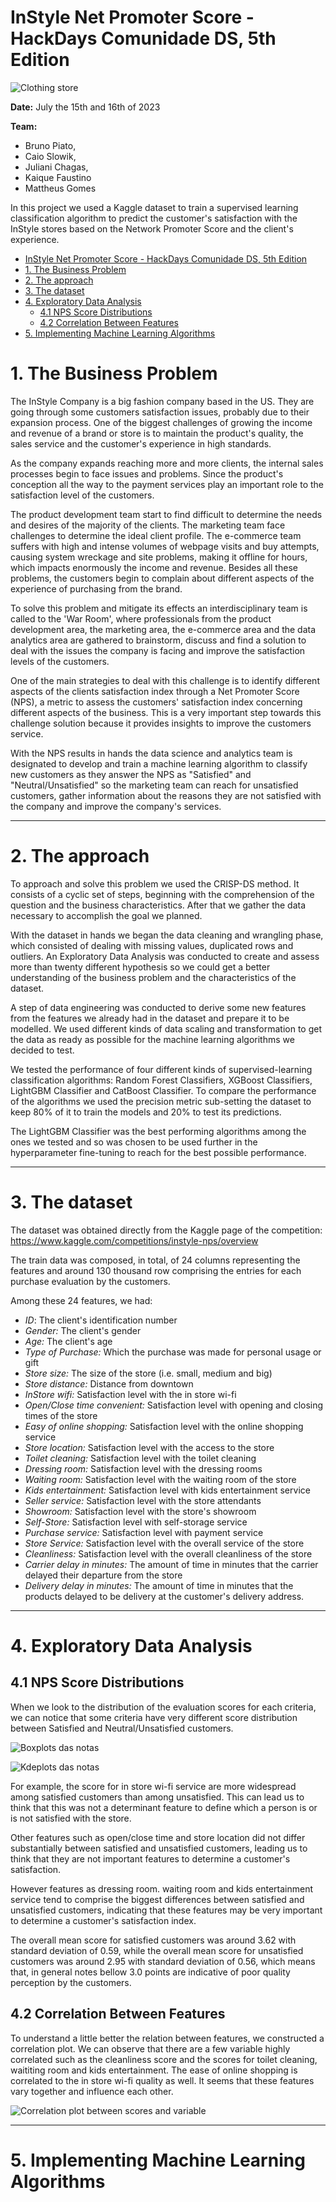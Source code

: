# InStyle Net Promoter Score - HackDays Comunidade DS, 5th Edition

![Clothing store](./img/clothing_store.jpg)

**Date:** July the 15th and 16th of 2023

**Team:** 
- Bruno Piato, 
- Caio Slowik, 
- Juliani Chagas, 
- Kaique Faustino 
- Mattheus Gomes

In this project we used a Kaggle dataset to train a supervised learning classification algorithm to predict the customer's satisfaction with the InStyle stores based on the Network Promoter Score and the client's experience. 

<!-- TOC -->

- [InStyle Net Promoter Score - HackDays Comunidade DS, 5th Edition](#instyle-net-promoter-score---hackdays-comunidade-ds-5th-edition)
- [1. The Business Problem](#1-the-business-problem)
- [2. The approach](#2-the-approach)
- [3. The dataset](#3-the-dataset)
- [4. Exploratory Data Analysis](#4-exploratory-data-analysis)
  - [4.1 NPS Score Distributions](#41-nps-score-distributions)
  - [4.2 Correlation Between Features](#42-correlation-between-features)
- [5. Implementing Machine Learning Algorithms](#5-implementing-machine-learning-algorithms)

<!-- /TOC -->

# 1. The Business Problem
The InStyle Company is a big fashion company based in the US. They are going through some customers satisfaction issues, probably due to their expansion process. One of the biggest challenges of growing the income and revenue of a brand or store is to maintain the product's quality, the sales service and the customer's experience in high standards.

As the company expands reaching more and more clients, the internal sales processes begin to face issues and problems. Since the product's conception all the way to the payment services play an important role to the satisfaction level of the customers.

The product development team start to find difficult to determine the needs and desires of the majority of the clients. The marketing team face challenges to determine the ideal client profile. The e-commerce team suffers with high and intense volumes of webpage visits and buy attempts, causing system wreckage and site problems, making it offline for hours, which impacts enormously the income and revenue. Besides all these problems, the customers begin to complain about different aspects of the experience of purchasing from the brand. 

To solve this problem and mitigate its effects an interdisciplinary team is called to the 'War Room', where professionals from the product development area, the marketing area, the e-commerce area and the data analytics area are gathered to brainstorm, discuss and find a solution to deal with the issues the company is facing and improve the satisfaction levels of the customers.

One of the main strategies to deal with this challenge is to identify different aspects of the clients satisfaction index through a Net Promoter Score (NPS), a metric to assess the customers' satisfaction index concerning different aspects of the business. This is a very important step towards this challenge solution because it provides insights to improve the customers service. 

With the NPS results in hands the data science and analytics team is designated to develop and train a machine learning algorithm to classify new customers as they answer the NPS as "Satisfied" and "Neutral/Unsatisfied" so the marketing team can reach for unsatisfied customers, gather information about the reasons they are not satisfied with the company and improve the company's services. 

---
# 2. The approach

To approach and solve this problem we used the CRISP-DS method. It consists of a cyclic set of steps, beginning with the comprehension of the question and the business characteristics. After that we gather the data necessary to accomplish the goal we planned. 

With the dataset in hands we began the data cleaning and wrangling phase, which consisted of dealing with missing values, duplicated rows and outliers. An Exploratory Data Analysis was conducted to create and assess more than twenty different hypothesis so we could get a better understanding of the business problem and the characteristics of the dataset.

A step of data engineering was conducted to derive some new features from the features we already had in the dataset and prepare it to be modelled. We used different kinds of data scaling and transformation to get the data as ready as possible for the machine learning algorithms we decided to test.

We tested the performance of four different kinds of supervised-learning classification algorithms: Random Forest Classifiers, XGBoost Classifiers, LightGBM Classifier and CatBoost Classifier. To compare the performance of the algorithms we used the precision metric sub-setting the dataset to keep 80% of it to train the models and 20% to test its predictions.

The LightGBM Classifier was the best performing algorithms among the ones we tested and so was chosen to be used further in the hyperparameter fine-tuning to reach for the best possible performance.

---

# 3. The dataset

The dataset was obtained directly from the Kaggle page of the competition: https://www.kaggle.com/competitions/instyle-nps/overview

The train data was composed, in total, of 24 columns representing the features and around 130 thousand row comprising the entries for each purchase evaluation by the customers. 

Among these 24 features, we had:

- *ID*: The client's identification number
- *Gender:* The client's gender
- *Age:* The client's age
- *Type of Purchase:* Which the purchase was made for personal usage or gift
- *Store size:* The size of the store (i.e. small, medium and big)
- *Store distance:* Distance from downtown
- *InStore wifi:* Satisfaction level with the in store wi-fi
- *Open/Close time convenient:* Satisfaction level with opening and closing times of the store
- *Easy of online shopping:* Satisfaction level with the online shopping service
- *Store location:* Satisfaction level with the access to the store
- *Toilet cleaning:* Satisfaction level with the toilet cleaning
- *Dressing room:* Satisfaction level with the dressing rooms
- *Waiting room:* Satisfaction level with the waiting room of the store
- *Kids entertainment:* Satisfaction level with kids entertainment service
- *Seller service:* Satisfaction level with the store attendants
- *Showroom:* Satisfaction level with the store's showroom
- *Self-Store:* Satisfaction level with self-storage service
- *Purchase service:* Satisfaction level with payment service
- *Store Service:* Satisfaction level with the overall service of the store
- *Cleanliness:* Satisfaction level with the overall cleanliness of the store
- *Carrier delay in minutes:* The amount of time in minutes that the carrier delayed their departure from the store
- *Delivery delay in minutes:* The amount of time in minutes that the products delayed to be delivery at the customer's delivery address.

---

# 4. Exploratory Data Analysis

## 4.1 NPS Score Distributions
When we look to the distribution of the evaluation scores for each criteria, we can notice that some criteria have very different score distribution between Satisfied and Neutral/Unsatisfied customers.

![Boxplots das notas](./img/boxplots.png)

![Kdeplots das notas](./img/kdeplots.png)

For example, the score for in store wi-fi service are more widespread among satisfied customers than among unsatisfied. This can lead us to think that this was not a determinant feature to define which a person is or is not satisfied with the store.

Other features such as open/close time and store location did not differ substantially between satisfied and unsatisfied customers, leading us to think that they are not important features to determine a customer's satisfaction.

However features as dressing room. waiting room and kids entertainment service tend to comprise the biggest differences between satisfied and unsatisfied customers, indicating that these features may be very important to determine a customer's satisfaction index. 

The overall mean score for satisfied customers was around 3.62 with standard deviation of 0.59, while the overall mean score for unsatisfied customers was around 2.95 with standard deviation of 0.56, which means that, in general notes bellow 3.0 points are indicative of poor quality perception by the customers.

## 4.2 Correlation Between Features

To understand a little better the relation between features, we constructed a correlation plot. We can observe that there are a few variable highly correlated such as the cleanliness score and the scores for toilet cleaning, waititing room and kids entertainment. The ease of online shopping is correlated to the in store wi-fi quality as well. It seems that these features vary together and influence each other.

![Correlation plot between scores and variable](img/corrplot.png)

--- 

# 5. Implementing Machine Learning Algorithms

